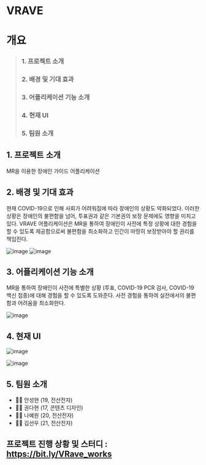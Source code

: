 # VRAVE


# 개요
 > ### 1. 프로젝트 소개
 > ### 2. 배경 및 기대 효과
 > ### 3. 어플리케이션 기능 소개
 > ### 4. 현재 UI
 > ### 5. 팀원 소개


## 1. 프로젝트 소개
MR을 이용한 장애인 가이드 어플리케이션


## 2. 배경 및 기대 효과
현재 COVID-19으로 인해 사회가 어려워짐에 따라 장애인의 상황도 악화되었다. 이러한 상황은 장애인의 불편함을 넘어, 투표권과 같은 기본권의 보장 문제에도 영향을 미치고 있다. VRAVE 어플리케이션은 MR을 통하여 장애인이 사전에 특정 상황에 대한 경험을 할 수 있도록 제공함으로써 불편함을 최소화하고 인간이 마땅히 보장받아야 할 권리를 책임진다.

![image](https://user-images.githubusercontent.com/61452538/132531258-3c33e25c-1a1a-4f7b-b338-452fa9e8314c.png)    ![image](https://user-images.githubusercontent.com/61452538/132531288-269de367-350e-4ce4-a4cf-0767e8200c1d.png)


## 3. 어플리케이션 기능 소개
MR을 통하여 장애인이 사전에 특별한 상황 (투표, COVID-19 PCR 검사, COVID-19 백신 접종)에 대해 경험을 할 수 있도록 도와준다. 사전 경험을 통하여 실전에서의 불편함과 어려움을 최소화한다.

![image](https://user-images.githubusercontent.com/61452538/132530988-a952a218-87ff-4644-8937-38542962ffd8.png)


## 4. 현재 UI
![image](https://user-images.githubusercontent.com/61452538/132531981-469a3a43-34b3-4c68-8f95-395ef56ad103.png)

![image](https://user-images.githubusercontent.com/61452538/132532010-cbfec1ca-6c65-45f0-85ea-1a6b2155e1a1.png)



## 5. 팀원 소개
* 🧑‍💻 안성현 (19, 전산전자)
* 👩‍💻 권다현 (17, 콘텐츠 디자인)
* 👩‍💻 나예원 (20, 전산전자)
* 🧑‍💻 김선우 (21, 전산전자) 


## 프로젝트 진행 상황 및 스터디 : <https://bit.ly/VRave_works>
